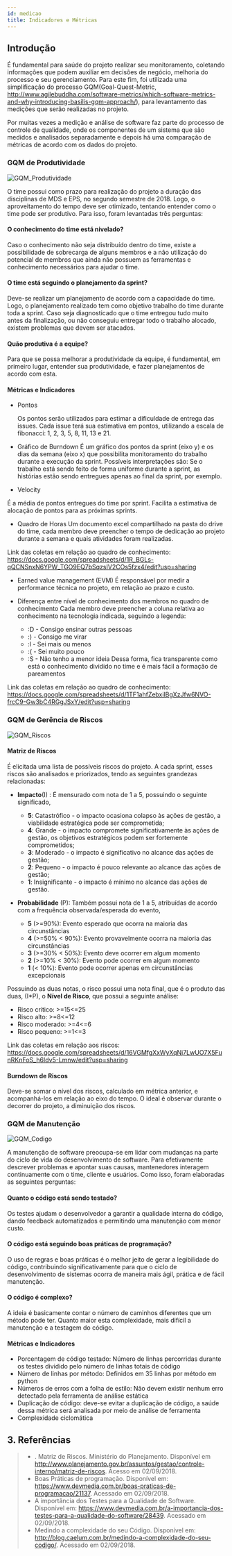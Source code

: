 ```yaml
---
id: medicao
title: Indicadores e Métricas
---
```


## Introdução

É fundamental para saúde do projeto realizar seu monitoramento, coletando informações
que podem auxiliar em decisões de negócio, melhoria do processo e seu gerenciamento.
Para este fim, foi utilizada uma simplificação do processo GQM(Goal-Quest-Metric, http://www.agilebuddha.com/software-metrics/which-software-metrics-and-why-introducing-basilis-gqm-approach/), para levantamento
das medições que serão realizadas no projeto.

Por muitas vezes a medição e análise de software faz parte do processo de controle
de qualidade, onde os componentes de um sistema que são medidos e analisados
separadamente e depois há uma comparação de métricas de acordo com os dados do projeto.

### GQM de Produtividade

![GQM_Produtividade](https://fga-eps-mds.github.io/2018.2-ComexStat/img/GQM_Produtividade.png)

O time possui como prazo para realização do projeto a duração das disciplinas de MDS e EPS,
no segundo semestre de 2018. Logo, o aproveitamento do tempo deve ser otimizado, tentando
entender como o time pode ser produtivo. Para isso, foram levantadas três perguntas:

#### O conhecimento do time está nivelado?

Caso o conhecimento não seja distribuído dentro do time, existe a possibilidade de sobrecarga de alguns membros
e a não utilização do potencial de membros que ainda não possuem as ferramentas e conhecimento necessários para ajudar o time.

#### O time está seguindo o planejamento da sprint?

Deve-se realizar um planejamento de acordo com a capacidade do time. Logo, o planejamento
realizado tem como objetivo trabalho do time durante toda a sprint. Caso seja diagnosticado
que o time entregou tudo muito antes da finalização, ou não conseguiu entregar todo o trabalho
alocado, existem problemas que devem ser atacados.

#### Quão produtiva é a equipe?

Para que se possa melhorar a produtividade da equipe, é fundamental, em primeiro lugar, entender
sua produtividade, e fazer planejamentos de acordo com esta.

#### Métricas e Indicadores

- Pontos

  Os pontos serão utilizados para estimar a dificuldade de entrega das issues. Cada issue
  terá sua estimativa em pontos, utilizando a escala de fibonacci: 1, 2, 3, 5, 8, 11, 13 e 21.

- Gráfico de Burndown
  É um gráfico dos pontos da sprint (eixo y) e os dias da semana (eixo x) que possibilita
  monitoramento do trabalho durante a execução da sprint. Possíveis interpretações são:
  Se o trabalho está sendo feito de forma uniforme durante a sprint, as histórias estão sendo
  entregues apenas ao final da sprint, por exemplo.

-  Velocity

É a média de pontos entregues do time por sprint. Facilita a estimativa de alocação de pontos
para as próximas sprints.

- Quadro de Horas
Um documento excel compartilhado na pasta do drive do time, cada membro deve
preencher o tempo de dedicação ao projeto durante a semana e quais atividades foram
realizadas.

Link das coletas em relação ao quadro de conhecimento: https://docs.google.com/spreadsheets/d/1R_BGLs-qQCNSnxN6YPW_TGO9EQ7bSqzsIV2COs5fzx4/edit?usp=sharing

- Earned value management (EVM)
  É responsável por medir a performance técnica no projeto, em relação ao prazo e custo.

- Diferença entre nível de conhecimento dos membros no quadro de conhecimento
  Cada membro deve preencher a coluna relativa ao conhecimento na tecnologia indicada,
  seguindo a legenda:
  - :D - Consigo ensinar outras pessoas
  - :) - Consigo me virar
  - :l - Sei mais ou menos
  - :( - Sei muito pouco
  - :S - Não tenho a menor ideia
  Dessa forma, fica transparente como está o conhecimento dividido no time e é mais
  fácil a formação de pareamentos

Link das coletas em relação ao quadro de conhecimento: https://docs.google.com/spreadsheets/d/1TF1ahfZebxilBgXzJfw6NVO-frcC9-Gw3bC4RGgJSxY/edit?usp=sharing

### GQM de Gerência de Riscos

![GQM_Riscos](https://fga-eps-mds.github.io/2018.2-ComexStat/img/GQM_Riscos.png)

#### Matriz de Riscos

É elicitada uma lista de possíveis riscos do projeto. A cada sprint, esses
riscos são analisados e priorizados, tendo as seguintes grandezas relacionadas:

- **Impacto**(I) : É mensurado com nota de 1 a 5, possuindo o seguinte significado,

  - **5**: Catastrófico - o impacto ocasiona colapso às ações de gestão, a viabilidade
  estratégica pode ser comprometida;
  - **4**: Grande - o impacto compromete significativamente às ações de gestão, os
  objetivos estratégicos podem ser fortemente comprometidos;
  - **3**: Moderado - o impacto é significativo no alcance das ações de gestão;
  - **2**: Pequeno - o impacto é pouco relevante ao alcance das ações de gestão;
  - **1**: Insignificante - o impacto é mínimo no alcance das ações de gestão.


- **Probabilidade** (P): Também possui nota de 1 a 5, atribuídas de acordo com a frequência observada/esperada do evento,
  - **5** (>=90%): Evento esperado que ocorra na maioria das circunstâncias
  - **4** (>=50% < 90%): Evento provavelmente ocorra na maioria das circunstâncias
  - **3** (>=30% < 50%): Evento deve ocorrer em algum momento
  - **2** (>=10% < 30%): Evento pode ocorrer em algum momento
  - **1** (< 10%): Evento pode ocorrer apenas em circunstâncias excepcionais

Possuindo as duas notas, o risco possui uma nota final, que é o produto das duas, (I*P), o **Nível de Risco**, que possui
a seguinte análise:

- Risco crítico:  >=15<=25
- Risco  alto: >=8<=12
- Risco moderado: >=4<=6
- Risco pequeno: >=1<=3


Link das coletas em relação aos riscos: https://docs.google.com/spreadsheets/d/16VGMfgXxWyXqNj7LwUO7X5FunRKnFoS_h6Idv5-Lmnw/edit?usp=sharing

#### Burndown de Riscos

Deve-se somar o nível dos riscos, calculado em métrica anterior, e acompanhá-los em relação ao eixo do tempo.
O ideal é observar durante o decorrer do projeto, a diminuição dos riscos.

### GQM de Manutenção

![GQM_Codigo](https://fga-eps-mds.github.io/2018.2-ComexStat/img/GQM_codigo.png)

A manutenção de software preocupa-se em lidar com mudanças na parte do ciclo de vida
do desenvolvimento de software. Para efetivamente descrever problemas e apontar suas
causas, mantenedores interagem continuamente com o time, cliente e usuários.
Como isso, foram elaboradas as seguintes perguntas:

#### Quanto o código está sendo testado?

Os testes ajudam o desenvolvedor a garantir a qualidade interna do código, dando feedback
automatizados e permitindo uma manutenção com menor custo.

#### O código está seguindo boas práticas de programação?

O uso de regras e boas práticas é o melhor jeito de gerar a legibilidade do código, contribuindo significativamente para
que o ciclo de desenvolvimento de sistemas ocorra de maneira mais ágil, prática e de fácil manutenção.

#### O código é complexo?

A ideia é basicamente contar o número de caminhos diferentes que um método pode ter.
Quanto maior esta complexidade, mais difícil a manutenção e a testagem do código.

#### Métricas e Indicadores

- Porcentagem de código testado: Número de linhas percorridas durante os testes dividido pelo número de linhas totais de código
- Número de linhas por método: Definidos em 35 linhas por método em python
- Números de erros com a folha de estilo: Não devem existir nenhum erro detectado pela ferramenta de análise estática
- Duplicação de código: deve-se evitar a duplicação de código, a saúde dessa métrica será analisada por meio de análise de ferramenta
- Complexidade ciclomática

## 3. Referências

> * . Matriz de Riscos. Ministério do Planejamento. Disponível em <http://www.planejamento.gov.br/assuntos/gestao/controle-interno/matriz-de-riscos>. Acesso em 02/09/2018.
> * Boas Práticas de programação. Disponível em: <https://www.devmedia.com.br/boas-praticas-de-programacao/21137>. Acessado em 02/09/2018.
> * A importância dos Testes para a Qualidade de Software. Disponível em: <https://www.devmedia.com.br/a-importancia-dos-testes-para-a-qualidade-do-software/28439>. Acessado em 02/09/2018.
> * Medindo a complexidade do seu Código. Disponível em: <http://blog.caelum.com.br/medindo-a-complexidade-do-seu-codigo/>. Acessado em 02/09/2018.
